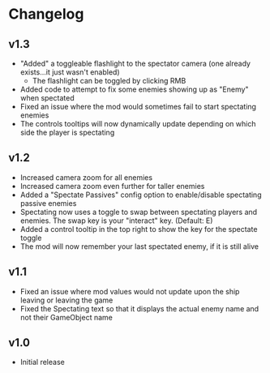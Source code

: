 # Changelog

## v1.3
- "Added" a toggleable flashlight to the spectator camera (one already exists...it just wasn't enabled)
   - The flashlight can be toggled by clicking RMB
- Added code to attempt to fix some enemies showing up as "Enemy" when spectated
- Fixed an issue where the mod would sometimes fail to start spectating enemies
- The controls tooltips will now dynamically update depending on which side the player is spectating

## v1.2
- Increased camera zoom for all enemies
- Increased camera zoom even further for taller enemies
- Added a "Spectate Passives" config option to enable/disable spectating passive enemies
- Spectating now uses a toggle to swap between spectating players and enemies. The swap key is your "interact" key. (Default: E)
- Added a control tooltip in the top right to show the key for the spectate toggle
- The mod will now remember your last spectated enemy, if it is still alive

## v1.1
- Fixed an issue where mod values would not update upon the ship leaving or leaving the game
- Fixed the Spectating text so that it displays the actual enemy name and not their GameObject name

## v1.0
- Initial release